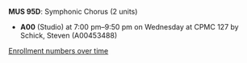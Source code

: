 **MUS 95D**: Symphonic Chorus (2 units)

- **A00** (Studio) at 7:00 pm–9:50 pm on Wednesday at CPMC 127 by Schick, Steven (A00453488)

[Enrollment numbers over time](./MUS95D.tsv)
